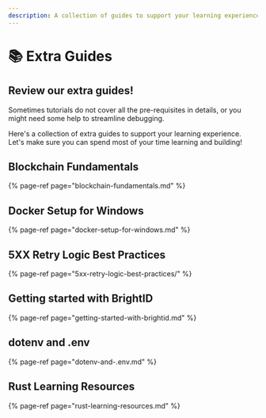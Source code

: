 ```yaml
---
description: A collection of guides to support your learning experience
---
```


# 📚 Extra Guides

## Review our extra guides!

Sometimes tutorials do not cover all the pre-requisites in details, or you might need some help to streamline debugging. 

Here's a collection of extra guides to support your learning experience. Let's make sure you can spend most of your time learning and building! 

## Blockchain Fundamentals

{% page-ref page="blockchain-fundamentals.md" %}

## Docker Setup for Windows

{% page-ref page="docker-setup-for-windows.md" %}

## **5XX Retry Logic Best Practices**

{% page-ref page="5xx-retry-logic-best-practices/" %}

## Getting started with BrightID

{% page-ref page="getting-started-with-brightid.md" %}

## dotenv and .env

{% page-ref page="dotenv-and-.env.md" %}

## Rust Learning Resources

{% page-ref page="rust-learning-resources.md" %}



